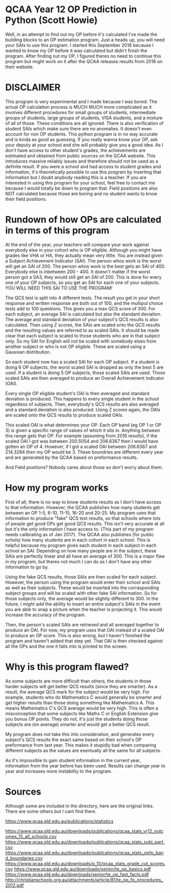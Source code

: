 # QCAA Year 12 OP Prediction in Python (Scott Howie)

Well, in an attempt to find out my OP before it's calculated I've made the building blocks to an OP estimation program. Just a heads up, you will need your SAIs to use this program. I started this September 2016 because I wanted to know my OP before it was calculated but didn't finish the program. After finding out my OP, I figured theres no need to continue this program but might work on it after the QCAA releases results from 2016 on their website.

# DISCLAIMER

This program is very experimental and I made because I was bored. The actual OP calculation process is MUCH MUCH more complicated as it involves different procedures for small groups of students, intermediate groups of students, large groups of students, VISA students, and a mixture of all of those. These conditions are all ignored. There is also verification of student SAIs which make sure there are no anomalies. It doesn't even account for non OP students. This python program is in no way accurate and is kinda as good as guessing. If you really wanna know your OP, ask your deputy at your school and she will probably give you a good idea. As I don't have access to other student's grades, the achievements are estimated and obtained from public sources on the QCAA website. This introduces massive reliably issues and therefore should not be used as a definite result. If you were a school and had access to student grades and information, it's theoretically possible to use this program by inserting that information but I doubt anybody reading this is a teacher. If you are interested in using this program for your school, feel free to contact me because I would totally be down to program that. Field positions are also NOT calculated because those are boring and no student wants to know their field positions.

# Rundown of how OPs are calculated in terms of this program

At the end of the year, your teachers will compare your work against everybody else in your cohort who is OP eligible. Although you might have grades like VHA or HA, they actually mean very little. You are instead given a Subject Achievement Indicator (SAI). The person whos work is the worst will get an SAI of 200. The person whos work is the best gets an SAI of 400. Everybody else is inbetween 200 - 400. It doesn't matter if the worst person got a SA3, they would still get an SAI of 200. This is done for every one of your OP subjects, so you get an SAI for each one of your subjects. YOU WILL NEED THIS SAI TO USE THE PROGRAM!

The QCS test is split into 4 different tests. The result you get in your short response and written response are both out of 100, and the  multipul choice tests add to 100 questions. This gives you a max QCS score of 300. For each subject, an average SAI is calculated but also the standard deviation. The average and standard deviation of your subject's QCS results is also calculated. Then using Z scores, the SAIs are scaled onto the QCS results and the resulting values are referred to as scaled SAIs. It should be made clear that each subject is scaled to those students who are in that subject only. So my SAI for English will not be scaled with somebody elses from another subject or who is not OP eligible. These are scaled using a Gaussian distribution.

So each student now has a scaled SAI for each OP subject. If a student is doing 6 OP subjects, the worst scaled SAI is dropped as only the best 5 are used. If a student is doing 5 OP subjects, those scaled SAIs are used. Those scaled SAIs are then averaged to produce an Overall Achievement Indicator (OAI).

Every single OP eligible student's OAI is then averaged and standard deviation is produced. This happens to every single student in the school regardless of subjects. Then, everybody's QCS results are also averaged and a standard deviation is also produced. Using Z scores again, the OAIs are scaled onto the QCS results to produce scaled OAIs.

This scaled OAI is what determines your OP. Each OP band (eg OP 1 or OP 3) is given a specific range of values of which it sits in. Anything between this range gets that OP. For example (assuming from 2016 results), if the scaled OAI I got was between 200.5054 and 206.6367 then I would have gotten an OP of 4. However, if I got a scaled OAI between 206.6367 and 214.3284 then my OP would be 3. These boundries are different every year and are generated by the QCAA based on preformance results.

And Field positions? Nobody cares about those so don't worry about them.

# How my program works

First of all, there is no way to know students results as I don't have access to that information. However, the QCAA publishes how many students get between an OP 1-5, 6-10, 11-15, 16-20 and 20-25. My program uses that information to produce "fake" QCS test results, so that schools where lots of people get good OPs get good QCS results. This isn't very accurate at all but it's the only information I have access to. {This part of my program needs calibrating as of Jan 2017}. The QCAA also publishes (for public schols) how many students are in each cohort in each school. This is helpful because my program gives each student in each subject in each school an SAI. Depending on how many people are in the subject, these SAIs are perfectly linear and all have an average of 300. This is a major flaw in my program, but theres not much I can do as I don't have any other information to go by.

Using the fake QCS results, those SAIs are then scaled for each subject. However, the person using the program would enter their school and SAIs as well as their subjects. These would be inserted into the corrasponding subject groups and will be scaled with other fake SAI information. So for those subjects only, the average would be slightly different to 300. In the future, I might add the ability to insert an entire subject's SAIs in the event you are able to snap a picture when the teacher is projecting it. This would increase the accuracy of the program.

Then, the person's scaled SAIs are retrieved and all averaged together to produce an OAI. For now, my program uses that OAI instead of a scaled OAI to produce an OP score. This is also wrong, but I haven't finished the program and haven't added that step yet. That OAI is then checked against all the OPs and the one it falls into is printed to the screen.

# Why is this program flawed?

As some subjects are more difficult than others, the students in those harder subjects will get better QCS results (since they are smarter). As a result, the average QCS mark for the subject would be very high. For example, students who do Mathematics C would generally be smarter and get higher results than those doing something like Mathematics A. This means Mathematics C's QCS average would be very high. This is often a misconception that some subjects like Maths C or English Extension give you bonus OP points. They do not, it's just the students doing those subjects are (on average) smarter and would get a better QCS result.

My program does not take this into consideration, and generates every subject's QCS results the exact same based on their school's OP preformance from last year. This makes it stupidly bad when comparing different subjects as the values are esentually all the same for all subjects.

As it's impossible to gain student information in the current year, information from the year before has been used. Results can change year to year and increases more instability to the program.

# Sources

Although some are included in the directory, here are the original links. There are some others but I cant find them.

https://www.qcaa.qld.edu.au/publications/statistics

https://www.qcaa.qld.edu.au/downloads/publications/qcaa_stats_yr12_outcomes_15_all_schools.csv
https://www.qcaa.qld.edu.au/downloads/publications/qcaa_stats_subj_part.csv
https://www.qcaa.qld.edu.au/downloads/publications/qcaa_stats_opfp_band_boundaries.csv
https://www.qcaa.qld.edu.au/downloads/p_10/qcaa_stats_grade_cut_scores.csv
https://www.qcaa.qld.edu.au/downloads/senior/te_op_basics.pdf
https://www.qcaa.qld.edu.au/downloads/senior/te_op_fast_facts.pdf
http://christianschools.org.au/attachments/article/81/te_op_fp_procedures_2012.pdf
